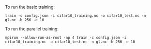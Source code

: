 To run the basic training:

`train -c config.json -i cifar10_training.nc -o cifar10_test.nc -n gl.nc -b 256 -e 10`

To run the parallel training:

`mpirun --allow-run-as-root -np 4 train -c config.json -i cifar10_training.nc -o cifar10_test.nc -n gl.nc -b 256 -e 10`


